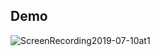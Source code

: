 ## Demo

![ScreenRecording2019-07-10at1](https://user-images.githubusercontent.com/25629064/60983680-0eec1500-a343-11e9-8fc5-477790bc7ab9.gif)
